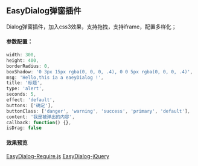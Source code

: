 ## EasyDialog弹窗插件
Dialog弹窗插件，加入css3效果，支持拖拽，支持iframe，配置多样化；
#### 参数配置：
```javascript
width: 300,
height: 400,
borderRadius: 0,
boxShadow: '0 3px 15px rgba(0, 0, 0, .4), 0 0 5px rgba(0, 0, 0, .4)',
msg: 'Hello,this ia a eaeyDialog !',
title: '标题',
type: 'alert',
seconds: 5,
effect: 'default',
buttons: ['确定'],
buttonClass: ['danger', 'warning', 'success', 'primary', 'default'],
content: '我是被弹出的内容',
callback: function() {},
isDrag: false
```

#### 效果预览
[EasyDialog-Require.js](https://chenjun1127.github.io/js-plugins/EasyDialog/easyDialog-Require.js/index.html)
[EasyDialog-jQuery](https://chenjun1127.github.io/js-plugins/EasyDialog/easyDialog-jQuery/index.html)